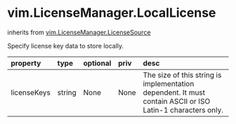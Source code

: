 vim.LicenseManager.LocalLicense
===============================
inherits from [vim.LicenseManager.LicenseSource](docs/vim.LicenseManager.LicenseSource.md)


Specify license key data to store locally.

| property | type | optional | priv | desc |
|:---------|:-----|:---------|:-----|:-----|
| licenseKeys | string | None | None | The size of this string is implementation dependent.   It must contain ASCII or ISO Latin-1 characters only. |


